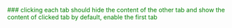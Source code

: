 <span style="color:green">### clicking each tab should hide the content of the other tab and show the content of clicked tab by default, enable the first tab
</span>
